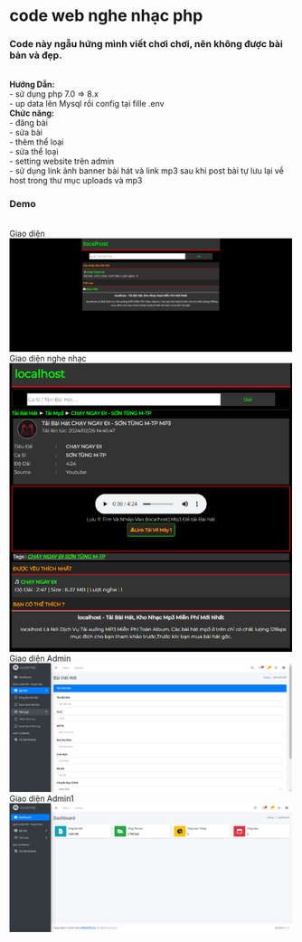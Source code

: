 # code web nghe nhạc php
<h3>Code này ngẫu hứng mình viết chơi chơi, nên không được bài bản và đẹp.</h3><br>
<b>Hướng Dẫn:</b><br>
- sử dụng php 7.0 => 8.x<br>
- up data lên Mysql rồi config tại fille .env<br>
<b>Chức năng:</b><br>
- đăng bài<br>
- sửa bài<br>
- thêm thể loại<br>
- sửa thể loại<br>
- setting website trên admin<br>
- sử dụng link ảnh banner bài hát và link mp3 sau khi post bài tự lưu lại về host trong thư mục uploads và mp3<br>
<h3>Demo</h3><br>
Giao diện<br>
<img src="./giaodien.png" width="500px">
<br>
Giao diện nghe nhạc<br>
<img src="./giaodienmusic.png" width="500px">
<br>
Giao diện Admin<br>
<img src="./daodienadmin.png" width="500px">
<br>
Giao diện Admin1<br>
<img src="./daodienadmin1.png" width="500px">
<br>
